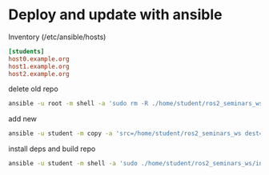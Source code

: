 
# Deploy and update with ansible

Inventory (/etc/ansible/hosts)

```ini
[students]
host0.example.org
host1.example.org
host2.example.org
```

delete old repo

```bash
ansible -u root -m shell -a 'sudo rm -R ./home/student/ros2_seminars_ws' students
```

add new

```bash
ansible -u student -m copy -a 'src=/home/student/ros2_seminars_ws dest=/home/student/ros2_seminars_ws' students
```

install deps and build repo

```bash
ansible -u student -m shell -a 'sudo ./home/student/ros2_seminars_ws/install_ros2_humble_deps.sh' students
```
